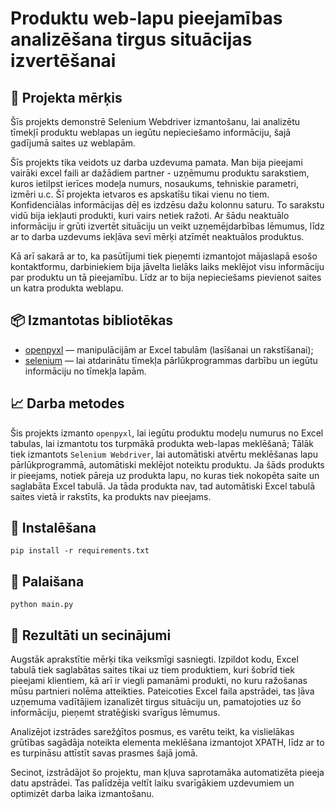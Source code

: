 # Produktu web-lapu pieejamības analizēšana tirgus situācijas izvertēšanai

## 🎯 Projekta mērķis
Šīs projekts demonstrē Selenium Webdriver izmantošanu, lai analizētu tīmekļī produktu weblapas un iegūtu nepieciešamo informāciju, šajā gadījumā saites uz weblapām.

Šīs projekts tika veidots uz darba uzdevuma pamata. Man bija pieejami vairāki excel faili ar dažādiem partner - uzņēmumu produktu sarakstiem, kuros ietilpst ierīces modeļa numurs, nosaukums, tehniskie parametri, izmēri u.c. Šī projekta ietvaros es apskatīšu tikai vienu no tiem. Konfidenciālas informācijas dēļ es izdzēsu dažu kolonnu saturu. To sarakstu vidū bija iekļauti produkti, kuri vairs netiek ražoti. Ar šādu neaktuālo informāciju ir grūti izvertēt situāciju un veikt uzņemējdarbības lēmumus, līdz ar to darba uzdevums iekļāva sevī mērķi atzīmēt neaktuālos produktus. 

Kā arī sakarā ar to, ka pasūtījumi tiek pieņemti izmantojot mājaslapā esošo kontaktformu, darbiniekiem bija jāvelta lielāks laiks meklējot visu informāciju par produktu un tā pieejamību. Līdz ar to bija nepieciešams pievienot saites un katra produkta weblapu.

## 📦 Izmantotas bibliotēkas
- [openpyxl](https://openpyxl.readthedocs.io/en/stable/) — manipulācijām ar Excel tabulām (lasīšanai un rakstīšanai);
- [selenium](https://www.selenium.dev/documentation/) — lai atdarinātu tīmekļa pārlūkprogrammas darbību un iegūtu informāciju no tīmekļa lapām.

## 📈 Darba metodes
Šis projekts izmanto `openpyxl`, lai iegūtu produktu modeļu numurus no Excel tabulas, lai izmantotu tos turpmākā produkta web-lapas meklēšanā;
Tālāk tiek izmantots `Selenium Webdriver`, lai automātiski atvērtu meklēšanas lapu pārlūkprogrammā, automātiski meklējot noteiktu produktu.
Ja šāds produkts ir pieejams, notiek pāreja uz produkta lapu, no kuras tiek nokopēta saite un saglabāta Excel tabulā. Ja tāda produkta nav, tad automātiski Excel tabulā saites vietā ir rakstīts, ka produkts nav pieejams.

## 🔧 Instalēšana
```commandline
pip install -r requirements.txt
```

## 🚀 Palaišana
```commandline
python main.py
```

## 🏁 Rezultāti un secinājumi

Augstāk aprakstītie mērķi tika veiksmīgi sasniegti. Izpildot kodu, Excel tabulā tiek saglabātas saites tikai uz tiem produktiem, kuri šobrīd tiek pieejami klientiem, kā arī ir viegli pamanāmi produkti, no kuru ražošanas mūsu partnieri nolēma atteikties. Pateicoties Excel faila apstrādei, tas ļāva uzņemuma vadītājiem izanalizēt tirgus situāciju un, pamatojoties uz šo informāciju, pieņemt stratēģiski svarīgus lēmumus.

Analizējot izstrādes sarežģītos posmus, es varētu teikt, ka vislielākas grūtības sagādāja noteikta elementa meklēšana izmantojot XPATH, līdz ar to es turpināsu attīstīt savas prasmes šajā jomā.

Secinot, izstrādājot šo projektu, man kļuva saprotamāka automatizēta pieeja datu apstrādei. Tas palīdzēja veltīt laiku svarīgākiem uzdevumiem un optimizēt darba laika izmantošanu. 
